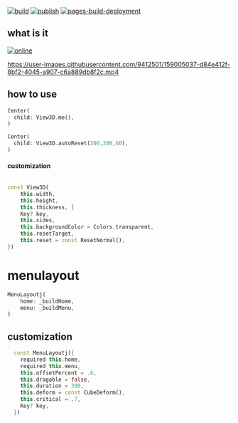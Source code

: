 
[![build](https://github.com/ZuYun/viewer3d/actions/workflows/flibbuild.yml/badge.svg)](https://github.com/ZuYun/viewer3d/actions/workflows/flibbuild.yml)  [![publish](https://github.com/ZuYun/viewer3d/actions/workflows/publish.yml/badge.svg)](https://github.com/ZuYun/viewer3d/actions/workflows/publish.yml)    [![pages-build-deployment](https://github.com/ZuYun/viewer3d/actions/workflows/pages/pages-build-deployment/badge.svg)](https://github.com/ZuYun/viewer3d/actions/workflows/pages/pages-build-deployment)

## what is it

[![online](https://img.shields.io/badge/online-test-green)](https://zuyun.github.io/viewer3d/#/)

https://user-images.githubusercontent.com/9412501/159005037-d84e412f-8bf2-4045-a907-c6a889db8f2c.mp4

## how to use

```dart
Center(
  child: View3D.me(),
)

Center(
  child: View3D.autoReset(200,200,60),
)
```
#### customization

```dart

const View3D(
    this.width,
    this.height,
    this.thickness, {
    Key? key,
    this.sides,
    this.backgroundColor = Colors.transparent,
    this.resetTarget,
    this.reset = const ResetNormal(),
})

```

# menulayout

```dart
MenuLayoutj(
    home: _buildHome,
    menu: _buildMenu,
)
```

## customization
```dart
  const MenuLayoutj({
    required this.home,
    required this.menu,
    this.offsetPercent = .6,
    this.dragable = false,
    this.duration = 300,
    this.deform = const CubeDeform(),
    this.critical = .7,
    Key? key,
  })
```

